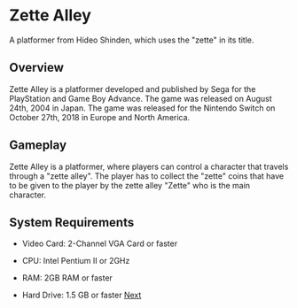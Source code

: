 # Zette Alley

A platformer from Hideo Shinden, which uses the "zette" in its title.

## Overview

Zette Alley is a platformer developed and published by Sega for the PlayStation and Game Boy Advance. The game was released on August 24th, 2004 in Japan. The game was released for the Nintendo Switch on October 27th, 2018 in Europe and North America.

## Gameplay

Zette Alley is a platformer, where players can control a character that travels through a "zette alley". The player has to collect the "zette" coins that have to be given to the player by the zette alley "Zette" who is the main character.

## System Requirements

*   Video Card: 2-Channel VGA Card or faster

*   CPU: Intel Pentium II or 2GHz
*   RAM: 2GB RAM or faster
*   Hard Drive: 1.5 GB or faster
[Next](55.md)